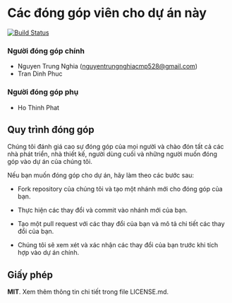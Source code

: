 # Các đóng góp viên cho dự án này
[![Build Status](https://www.tdtu.edu.vn/sites/www/files/logo/logo-tdtu-new.png)](https://www.tdtu.edu.vn/)
### Người đóng góp chính
- Nguyen Trung Nghia (nguyentrungnghiacmp528@gmail.com)
- Tran Dinh Phuc

### Người đóng góp phụ
- Ho Thinh Phat

## Quy trình đóng góp
Chúng tôi đánh giá cao sự đóng góp của mọi người và chào đón tất cả các nhà phát triển, nhà thiết kế, người dùng cuối và những người muốn đóng góp vào dự án của chúng tôi.

Nếu bạn muốn đóng góp cho dự án, hãy làm theo các bước sau:

- Fork repository của chúng tôi và tạo một nhánh mới cho đóng góp của bạn.

- Thực hiện các thay đổi và commit vào nhánh mới của bạn.

- Tạo một pull request với các thay đổi của bạn và mô tả chi tiết các thay đổi của bạn.

- Chúng tôi sẽ xem xét và xác nhận các thay đổi của bạn trước khi tích hợp vào dự án chính.

## Giấy phép
**MIT**. Xem thêm thông tin chi tiết trong file LICENSE.md.
